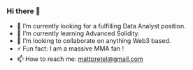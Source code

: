 ### Hi there 👋

- 🔭 I’m currently looking for a fulfilling Data Analyst position.
- 🌱 I’m currently learning Advanced Solidity.
- 👯 I’m looking to collaborate on anything Web3 based.
- ⚡ Fun fact: I am a massive MMA fan !
- 📫 How to reach me: mattpretel@gmail.com

<!--
**mattpretel/mattpretel** is a ✨ _special_ ✨ repository because its `README.md` (this file) appears on your GitHub profile.

Here are some ideas to get you started:

- 🔭 I’m currently working on ...
- 🌱 I’m currently learning ...
- 👯 I’m looking to collaborate on ...
- 🤔 I’m looking for help with ...
- 💬 Ask me about ...
- 📫 How to reach me: ...
- 😄 Pronouns: ...
- ⚡ Fun fact: ...
-->
